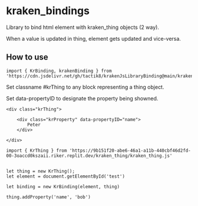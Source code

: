 # kraken_bindings
Library to bind html element with kraken_thing objects (2 way).

When a value is updated in thing, element gets updated and vice-versa.

## How to use


```
import { KrBinding, krakenBinding } from 'https://cdn.jsdelivr.net/gh/tactik8/krakenJsLibraryBinding@main/kraken_binding/kraken_binding.js'

```



Set classname #krThing to any block representing a thing object.

Set data-propertyID to designate the property being showned. 

```
<div class="krThing">

    <div class="krProperty" data-propertyID="name">
        Peter
    </div>

</div>

import { KrThing } from 'https://9b151f20-abe6-46a1-a11b-440cbf46d2fd-00-3oaccd0kszaii.riker.replit.dev/kraken_thing/kraken_thing.js'


let thing = new KrThing();
let element = document.getElementById('test')

let binding = new KrBinding(element, thing)

thing.addProperty('name', 'bob')


```